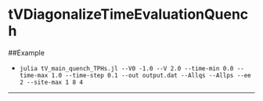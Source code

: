 # tVDiagonalizeTimeEvaluationQuench

##Example

* `julia tV_main_quench_TPHs.jl --V0 -1.0 --V 2.0 --time-min 0.0 --time-max 1.0 --time-step 0.1 --out output.dat --Allqs --Allps --ee 2 --site-max 1 8 4`


- - - -
